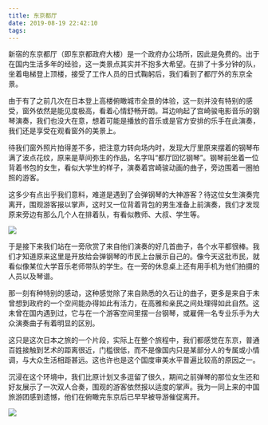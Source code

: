 ```yaml
---
title: 东京都厅
date: 2019-08-19 22:42:10
tags:
---
```


新宿的东京都厅（即东京都政府大楼）是一个政府办公场所，因此是免费的。出于在国内生活多年的经验，这一类景点其实并不抱多大希望。在排了十多分钟的队，坐着电梯登上顶楼，接受了工作人员的日式鞠躬后，我们看到了都厅外的东京全景。

由于有了之前几次在日本登上高楼俯瞰城市全景的体验，这一刻并没有特别的感受，窗外依然是能见度极高，看着心情舒畅开朗。耳边响起了宫崎骏电影音乐的钢琴演奏，我们也没大在意，想着可能是播放的音乐或是官方安排的乐手在此演奏，我们还是享受在观看窗外的美景上。

待我们窗外照片拍得差不多，把注意力转向场内时，发现大厅里原来摆着的钢琴布满了波点花纹，原来是草间弥生的作品，名字叫“都厅回忆钢琴”。钢琴前坐着一位背着书包的女生，看似大学生的样子，演奏着宫崎骏动画的曲子，旁边围着一圈拍照的游客。

这多少有点出乎我们意料，难道是遇到了会弹钢琴的大神游客？待这位女生演奏完离开，围观游客报以掌声，这时又一位背着背包的男生准备上前演奏，我们才发现原来旁边有那么几个人在排着队，有看似教师、大叔、学生等。

![](../../../images/2019/IMG_1549.JPG) 

于是接下来我们站在一旁欣赏了来自他们演奏的好几首曲子，各个水平都很棒。我们才知道原来这里是开放给会弹钢琴的市民上台展示自己的。像今天这批市民，就看似像某位大学音乐老师带队的学生。在一旁的休息桌上还有用手机为他们拍摄的人员以及琴谱。

那一刻有种特别的感动，这种感觉除了来自熟悉的久石让的曲子，更多是来自于未曾想到政府的一个空间能办得如此有活力，在高雅和亲民之间处理得如此自然。这未曾在国内遇到过，它与在一个游客空间里摆一台钢琴，或雇佣一名专业乐手为大众演奏曲子有着明显的区别。

这只是这次日本之旅的一个片段，实际上在整个旅程中，我们都感觉在东京，普通百姓接触到艺术的距离很近，门槛很低，而不是像国内只是某部分人的专属或小情调，与大众生活相距甚远。这也许也是这个国度审美水平普遍比较高的原因之一。

沉浸在这个环境中，我们比原计划又多逗留了很久，期间之前弹琴的那位女生还和好友展示了一次双人合奏，围观的游客依然报以适度的掌声。我为一同上来的中国旅游团感到遗憾，他们在俯瞰完东京后已早早被导游催促离开。

![](../../../images/2019/IMG_1574.JPG) 